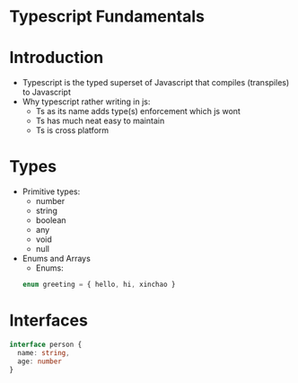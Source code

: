 # Typescript Fundamentals
# Introduction
+ Typescript is the typed superset of Javascript that compiles (transpiles) to Javascript
+ Why typescript rather writing in js:
  + Ts as its name adds type(s) enforcement which js wont
  + Ts has much neat easy to maintain
  + Ts is cross platform
# Types
+ Primitive types:
  + number
  + string
  + boolean
  + any
  + void
  + null
+ Enums and Arrays
  + Enums:
   ```typescript
   enum greeting = { hello, hi, xinchao }
   ```
# Interfaces
```typescript
interface person {
  name: string,
  age: number
}
```
